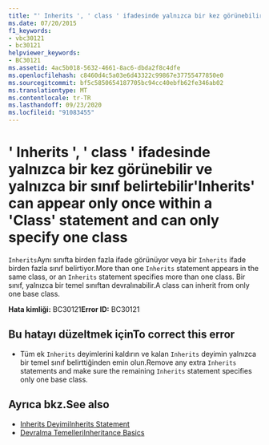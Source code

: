 ```yaml
---
title: "' Inherits ', ' class ' ifadesinde yalnızca bir kez görünebilir ve yalnızca bir sınıf belirtebilir"
ms.date: 07/20/2015
f1_keywords:
- vbc30121
- bc30121
helpviewer_keywords:
- BC30121
ms.assetid: 4ac5b018-5632-4661-8ac6-dbda2f8c4dfe
ms.openlocfilehash: c8460d4c5a03e6d43322c99867e37755477850e0
ms.sourcegitcommit: bf5c5850654187705bc94cc40ebfb62fe346ab02
ms.translationtype: MT
ms.contentlocale: tr-TR
ms.lasthandoff: 09/23/2020
ms.locfileid: "91083455"
---
```

# <a name="inherits-can-appear-only-once-within-a-class-statement-and-can-only-specify-one-class"></a><span data-ttu-id="0a18d-102">' Inherits ', ' class ' ifadesinde yalnızca bir kez görünebilir ve yalnızca bir sınıf belirtebilir</span><span class="sxs-lookup"><span data-stu-id="0a18d-102">'Inherits' can appear only once within a 'Class' statement and can only specify one class</span></span>

<span data-ttu-id="0a18d-103">`Inherits`Aynı sınıfta birden fazla ifade görünüyor veya bir `Inherits` ifade birden fazla sınıf belirtiyor.</span><span class="sxs-lookup"><span data-stu-id="0a18d-103">More than one `Inherits` statement appears in the same class, or an `Inherits` statement specifies more than one class.</span></span> <span data-ttu-id="0a18d-104">Bir sınıf, yalnızca bir temel sınıftan devralınabilir.</span><span class="sxs-lookup"><span data-stu-id="0a18d-104">A class can inherit from only one base class.</span></span>  
  
 <span data-ttu-id="0a18d-105">**Hata kimliği:** BC30121</span><span class="sxs-lookup"><span data-stu-id="0a18d-105">**Error ID:** BC30121</span></span>  
  
## <a name="to-correct-this-error"></a><span data-ttu-id="0a18d-106">Bu hatayı düzeltmek için</span><span class="sxs-lookup"><span data-stu-id="0a18d-106">To correct this error</span></span>  
  
- <span data-ttu-id="0a18d-107">Tüm ek `Inherits` deyimlerini kaldırın ve kalan `Inherits` deyimin yalnızca bir temel sınıf belirttiğinden emin olun.</span><span class="sxs-lookup"><span data-stu-id="0a18d-107">Remove any extra `Inherits` statements and make sure the remaining `Inherits` statement specifies only one base class.</span></span>  
  
## <a name="see-also"></a><span data-ttu-id="0a18d-108">Ayrıca bkz.</span><span class="sxs-lookup"><span data-stu-id="0a18d-108">See also</span></span>

- [<span data-ttu-id="0a18d-109">Inherits Deyimi</span><span class="sxs-lookup"><span data-stu-id="0a18d-109">Inherits Statement</span></span>](../language-reference/statements/inherits-statement.md)
- [<span data-ttu-id="0a18d-110">Devralma Temelleri</span><span class="sxs-lookup"><span data-stu-id="0a18d-110">Inheritance Basics</span></span>](../programming-guide/language-features/objects-and-classes/inheritance-basics.md)
